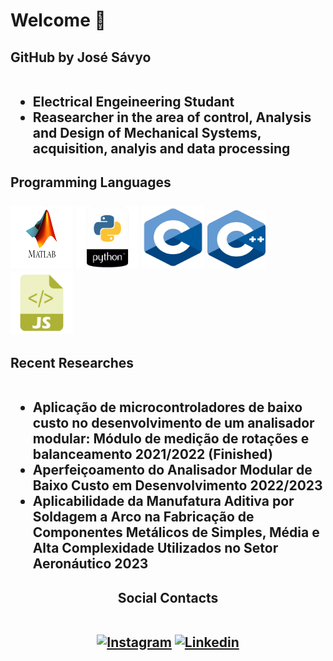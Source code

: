 <body>
    <h1>Welcome 👋</h1>
    <h2>GitHub by José Sávyo <br><br> 
    <ul>
    <li>Electrical Engeineering Studant</li>
    <li>Reasearcher in the area of control, Analysis and Design of Mechanical Systems, acquisition, analyis and data processing</li>
    </ul>  
    </h2>
    <h2>Programming Languages <br><br/>
        <div>
            <img src="matlab.png" height="100" width="100">
            <img src="python.png" height="100" width="100">
            <img src="c.png" height="100" width="100">
            <img src="cc.png" height="93" width="93">
            <img src="jS.png" height="100" width="100">
        </div>
        </h2>
    <h2>Recent Researches<br><br>
    <ul>
    <li>Aplicação de microcontroladores de baixo custo no desenvolvimento de um analisador modular: Módulo de medição de rotações e balanceamento 2021/2022 (Finished)</li>
    <li>Aperfeiçoamento do Analisador Modular de Baixo Custo em Desenvolvimento 2022/2023</li>
    <li>Aplicabilidade da Manufatura Aditiva por Soldagem a Arco na Fabricação de Componentes Metálicos de Simples, Média e Alta Complexidade Utilizados no Setor Aeronáutico 2023</li>
    </ul> 
    </h2>

<h2 align="center">Social Contacts <br><br>
        <p align="center">
        <a href="https://www.instagram.com/savyo_4/" rel="nofollow"><img src="https://camo.githubusercontent.com/fb9dce7e587c033b550a94d232d2957b372e916bc6c5788d58a3a078e2b2ef6e/68747470733a2f2f696d672e736869656c64732e696f2f62616467652f2d496e7374616772616d2d6331333538343f7374796c653d666c6174266c6162656c436f6c6f723d633133353834266c6f676f3d696e7374616772616d266c6f676f436f6c6f723d7768697465" alt="Instagram" data-canonical-src="https://img.shields.io/badge/-Instagram-c13584?style=flat&amp;labelColor=c13584&amp;logo=instagram&amp;logoColor=white" height="30" width="200"></a>
        <a href="www.linkedin.com/in/sávyo-soares-6042a5201" rel="nofollow"><img src="https://camo.githubusercontent.com/6dc9828248fb64760c234f5b24c275a4912e9bb546c281d0c8e67cecb3381669/68747470733a2f2f696d672e736869656c64732e696f2f62616467652f2d4c696e6b6564496e2d626c75653f7374796c653d666c6174266c6f676f3d4c696e6b6564696e266c6f676f436f6c6f723d7768697465" alt="Linkedin" data-canonical-src="https://img.shields.io/badge/-LinkedIn-blue?style=flat&amp;logo=Linkedin&amp;logoColor=white" height="30" width="200"></a> 
        </p>
    </h2> </body>
